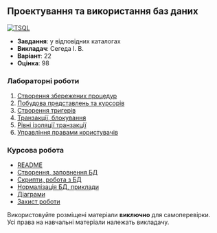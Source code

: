 ## Проектування та використання баз даних

[![TSQL](https://img.shields.io/badge/MSSQL-67707a?style=for-the-badge&logo=microsoftsqlserver&logoColor=AF3035)](#)

- **Завдання**: у відповідних каталогах
- **Викладач**: Сегеда І. В.
- **Варіант**: 22 
- **Оцінка**: 98

### Лабораторні роботи
  1. [Створення збережених процедур](./Lab1/)
  2. [Побудова представлень та курсорів](./Lab2/)
  3. [Створення тригерів](./Lab3/)
  4. [Транзакції, блокування](./Lab4/)
  5. [Рівні ізоляції транзакції](./Lab5/)
  6. [Управління правами користувачів](./Lab6/)

### Курсова робота
  - [README](./CourseProject/README.md)
  - [Створення, заповнення БД](./CourseProject/src/Init/)
  - [Скрипти, робота з БД](./CourseProject/src/Queries.sql)
  - [Нормалізація БД, приклади](./CourseProject/src/ExamplesNormalization.sql)
  - [Діаграми](./CourseProject/src/Diagrams/)
  - [Захист роботи](./CourseProject/src/WorkDefence.sql)

Використовуйте розміщені матеріали **виключно** для самоперевірки. <br>
Усі права на навчальні матеріали належать викладачу.